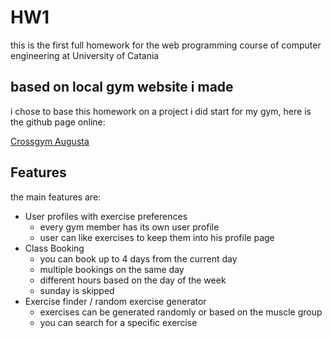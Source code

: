 # HW1

this is the first full homework for the web programming course of computer engineering at University of Catania

## based on local gym website i made

i chose to base this homework on a project i did start for my gym, here is the github page online:

[Crossgym Augusta](https://alexmatter1512.github.io/crossgymaugusta/)

## Features

the main features are:

+ User profiles with exercise preferences
   - every gym member has its own user profile
   - user can like exercises to keep them into his profile page
+ Class Booking
   - you can book up to 4 days from the current day
   - multiple bookings on the same day
   - different hours based on the day of the week
   - sunday is skipped
+ Exercise finder / random exercise generator
   - exercises can be generated randomly or based on the muscle group
   - you can search for a specific exercise

